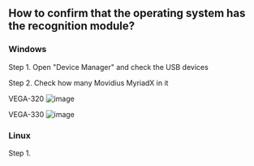 ## How to confirm that the operating system has the recognition module?

### Windows 

Step 1. Open "Device Manager" and check the USB devices

Step 2. Check how many Movidius MyriadX in it

VEGA-320
![image](https://github.com/ADVANTECH-EIoT/VEGA_Workshop/blob/master/photos/status_1.png)

VEGA-330
![image](https://github.com/ADVANTECH-EIoT/VEGA_Workshop/blob/master/photos/status_2.png)

### Linux

Step 1. 
